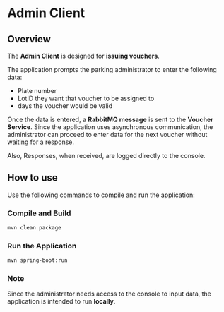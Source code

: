 # Admin Client

## Overview

The **Admin Client** is designed for **issuing vouchers**.

The application prompts the parking administrator to enter the following data:
- Plate number
- LotID they want that voucher to be assigned to
- days the voucher would be valid

Once the data is entered, a **RabbitMQ message** is sent to the **Voucher Service**. Since the application uses asynchronous communication, the administrator can proceed to enter data for the next voucher without waiting for a response.

Also, Responses, when received, are logged directly to the console.

## How to use

Use the following commands to compile and run the application:

### Compile and Build

```bash
mvn clean package
```

### Run the Application

```bash
mvn spring-boot:run
```

### Note

Since the administrator needs access to the console to input data, the application is intended to run **locally**.